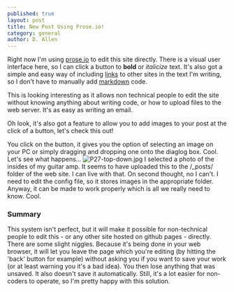 ```yaml
---
published: true
layout: post
title: New Post Using Prose.io!
category: general
author: D. Allen
---
```

Right now I'm using [prose.io](prose.io) to edit this site directly. There is a visual user interface here, so I can click a button to **bold** or _italicize_ text. It's also got a simple and easy way of including [links](https://syntheta.se/projects/) to other sites in the text I'm writing, so I don't have to manually add [markdown](https://www.google.com.au/search?q=markdown&gws_rd=cr&ei=Hf_MV8bTKYW60AT8poy4CQ) code.

This is looking interesting as it allows non technical people to edit the site without knowing anything about writing code, or how to upload files to the web server. It's as easy as writing an email.

Oh look, it's also got a feature to allow you to add images to your post at the click of a button, let's check this out!

You click on the button, it gives you the option of selecting an image on your PC or simply dragging and dropping one onto the diaglog box. Cool. Let's see what happens...
![P27-top-down.jpg]({{site.baseurl}}/img/P27-top-down.jpg)
I selected a photo of the insides of my guitar amp. It seems to have uploaded this to the /\_posts/ folder of the web site. I can live with that. On second thought, no I can't. I need to edit the config file, so it stores images in the appropriate folder. Anyway, it can be made to work properly which is all we really need to know. Cool.

### Summary

This system isn't perfect, but it will make it possible for non-technical people to edit this - or any other site hosted on github pages - directly. There are some slight niggles. Because it's being done in your web browser, it will let you leave the page which you're editing (by hitting the 'back' button for example) without asking you if you want to save your work (or at least warning you it's a bad idea). You then lose anything that was unsaved. It also doesn't save it automatically. Still, it's a lot easier for non-coders to operate, so I'm pretty happy with this solution.
